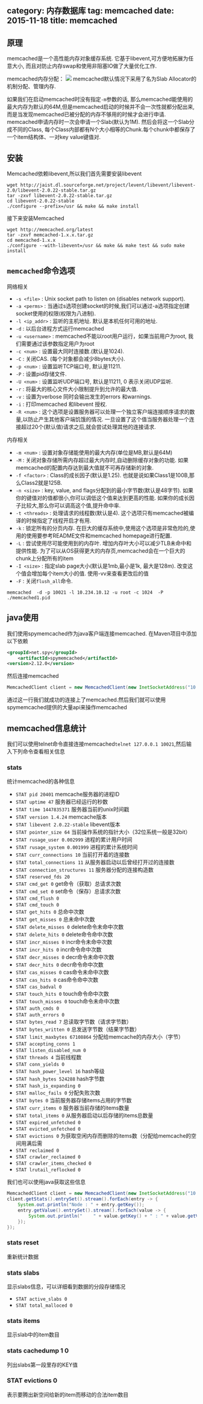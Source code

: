 category: 内存数据库
tag: memcached
date: 2015-11-18
title: memcached
---
## 原理
memcached是一个高性能内存对象缓存系统. 它基于libevent,可方便地拓展为任意大小, 而且对防止内存swap和使用非阻塞IO做了大量优化工作.

memcached内存分配：
![](https://raw.githubusercontent.com/ming15/blog-website/images/memcached/20120314163538_438.png)
memcached默认情况下采用了名为Slab Allocator的机制分配、管理内存. 

如果我们在启动memcached时没有指定`-m`参数的话, 那么memcached能使用的最大内存为默认的64M,但是memcached启动的时候并不会一次性就都分配出来,而是当发现memcached已被分配的内存不够用的时候才会进行申请. memcached申请内存时一次会申请一个Slab(默认为1M). 然后会将这一个Slab分成不同的Class, 每个Class内部都有N个大小相等的Chunk.每个chunk中都保存了一个item结构体、一对key value键值对.


	   
## 安装
Memcached依赖libevent,所以我们首先需要安装libevent
```
wget http://jaist.dl.sourceforge.net/project/levent/libevent/libevent-2.0/libevent-2.0.22-stable.tar.gz
tar -zxvf libevent-2.0.22-stable.tar.gz
cd libevent-2.0.22-stable
./configure --prefix=/usr && make && make install
```
接下来安装Memcached
```
wget http://memcached.org/latest
tar -zxvf memcached-1.x.x.tar.gz
cd memcached-1.x.x
./configure --with-libevent=/usr && make && make test && sudo make install
```

## `memcached`命令选项 

网络相关
* `-s <file>` : Unix socket path to listen on (disables network support).
* `-a <perms>` : 当通过s选项创建socket的时候,我们可以通过-a选项指定创建socket使用的权限(权限为八进制).
* `-l <ip_addr>` : 监听的主机地址. 默认是本机任何可用的地址. 
* `-d` : 以后台进程方式运行memcached
* `-u <username>` : memcached不能以root用户运行，如果当前用户为root, 我们需要通过该参数指定用户为root
* `-c <num>` : 设置最大同时连接数.(默认是1024).
* `-C` : 关闭CAS. (每个对象都会减少8bytes大小).
* `-p <num>` : 设置监听TCP端口号, 默认是11211.
* `-P` : 设置pid存储文件.
* `-U <num>` : 设置监听UDP端口号, 默认是11211, 0 表示关闭UDP监听.
* `-r` : 将最大的核心文件大小限制提升到允许的最大值.
* `-v` : 设置为verbose 同时会输出发生的errors 和warnings.
* `-i` : 打印memcached 和libevent 授权.
* `-R <num>` : 这个选项是设置服务器可以处理一个独立客户端连接顺序请求的数量,以防止产生其他客户端饥饿的情况. 一旦设置了这个值当服务器处理一个连接超过20个(默认值)请求之后,就会尝试处理其他的连接请求.

内存相关
* `-m <num>` : 设置对象存储能使用的最大内存(单位是MB,默认是64M)
* `-M` : 关闭对象存储所需内存超过最大内存时,自动删除缓存对象的功能. 如果memcached的配置内存达到最大值就不可再存储新的对象.
* `-f <factor>` : Class的成长因子(默认是1.25). 也就是说如果Class1是100B,那么Class2就是125B.
* `-n <size>` : key, value, and flags分配到的最小字节数(默认是48字节). 如果你的键值对的值都很小,你可以调低这个值来达到更高的性能. 如果你的成长因子比较大,那么你可以调高这个值,提升命中率.
* `-t <threads>` : 处理请求的线程数(默认是4). 这个选项只有memcached被编译的时候指定了线程开启才有用.
* `-k` : 锁定所有的分页内存. 在巨大的缓存系统中,使用这个选项是非常危险的,使用的使用要参考README文件和memcached homepage进行配置.
* `-L` : 尝试使用尽可能使用到的内存叶. 增加内存叶大小可以减少TLB未命中和提供性能. 为了可以从OS获得更大的内存页,memcached会在一个巨大的chunk上分配所有的item
* `-I <size>` : 指定slab page大小(默认是1mb,最小是1k, 最大是128m). 改变这个值会增加每个item大小的值.  使用-vv来查看更改后的值
* `-F` : 关闭`flush_all`命令. 

```
memcached  -d -p 10021 -l 10.234.10.12 -u root -c 1024  -P ./memcached1.pid
```

## java使用
我们使用spymemcached作为java客户端连接memcached. 在Maven项目中添加以下依赖
```xml
<groupId>net.spy</groupId>
	<artifactId>spymemcached</artifactId>
<version>2.12.0</version>
```
然后连接memcached
```java
MemcachedClient client = new MemcachedClient(new InetSocketAddress("10.234.10.12", 10021));
```
通过这一行我们就成功的连接上了memcached.然后我们就可以使用spymemcached提供的大量api来操作memcached

## memcached信息统计
我们可以使用telnet命令直接连接memcached`telnet 127.0.0.1 10021`,然后输入下列命令查看相关信息

### stats
统计memcached的各种信息 
* `STAT pid 20401` memcache服务器的进程ID
* `STAT uptime 47`  服务器已经运行的秒数 
* `STAT time 1447835371` 服务器当前的unix时间戳 
* `STAT version 1.4.24`  memcache版本 
* `STAT libevent 2.0.22-stable` libevent版本
* `STAT pointer_size 64` 当前操作系统的指针大小（32位系统一般是32bit）
* `STAT rusage_user 0.002999` 进程的累计用户时间
* `STAT rusage_system 0.001999` 进程的累计系统时间
* `STAT curr_connections 10` 当前打开着的连接数 
* `STAT total_connections 11` 从服务器启动以后曾经打开过的连接数 
* `STAT connection_structures 11` 服务器分配的连接构造数
* `STAT reserved_fds 20`
* `STAT cmd_get 0`  get命令（获取）总请求次数
* `STAT cmd_set 0`  set命令（保存）总请求次数 
* `STAT cmd_flush 0`
* `STAT cmd_touch 0`
* `STAT get_hits 0`  总命中次数 
* `STAT get_misses 0` 总未命中次数 
* `STAT delete_misses 0` delete命令未命中次数
* `STAT delete_hits 0`  delete命令命中次数
* `STAT incr_misses 0`  incr命令未命中次数
* `STAT incr_hits 0`  incr命令命中次数
* `STAT decr_misses 0`  decr命令未命中次数
* `STAT decr_hits 0`  decr命令命中次数
* `STAT cas_misses 0`  cas命令未命中次数
* `STAT cas_hits 0`  cas命令命中次数
* `STAT cas_badval 0`
* `STAT touch_hits 0`  touch命令命中次数
* `STAT touch_misses 0`  touch命令未命中次数
* `STAT auth_cmds 0`
* `STAT auth_errors 0`
* `STAT bytes_read 7` 总读取字节数（请求字节数） 
* `STAT bytes_written 0` 总发送字节数（结果字节数） 
* `STAT limit_maxbytes 67108864`   分配给memcache的内存大小（字节）
* `STAT accepting_conns 1`
* `STAT listen_disabled_num 0`
* `STAT threads 4`     当前线程数 
* `STAT conn_yields 0`
* `STAT hash_power_level 16`  hash等级
* `STAT hash_bytes 524288`  hash字节数
* `STAT hash_is_expanding 0`    
* `STAT malloc_fails 0`  分配失败次数
* `STAT bytes 0`   当前服务器存储items占用的字节数 
* `STAT curr_items 0` 服务器当前存储的items数量 
* `STAT total_items 0` 从服务器启动以后存储的items总数量 
* `STAT expired_unfetched 0`
* `STAT evicted_unfetched 0`
* `STAT evictions 0` 为获取空闲内存而删除的items数（分配给memcache的空间用满后需 
* `STAT reclaimed 0`
* `STAT crawler_reclaimed 0`
* `STAT crawler_items_checked 0`
* `STAT lrutail_reflocked 0`

我们也可以使用java获取这些信息
```java
MemcachedClient client = new MemcachedClient(new InetSocketAddress("10.234.10.12", 10021));
client.getStats().entrySet().stream().forEach(entry -> {
	System.out.println("Node : " + entry.getKey());
	entry.getValue().entrySet().stream().forEach(value -> {
		System.out.println("    " + value.getKey() + " : " + value.getValue());
	});
});
```

### stats reset
重新统计数据 

### stats slabs
显示slabs信息，可以详细看到数据的分段存储情况 
* `STAT active_slabs 0`
* `STAT total_malloced 0`

### stats items
显示slab中的item数目 

### stats cachedump 1 0
列出slabs第一段里存的KEY值 


### STAT evictions 0
表示要腾出新空间给新的item而移动的合法item数目 